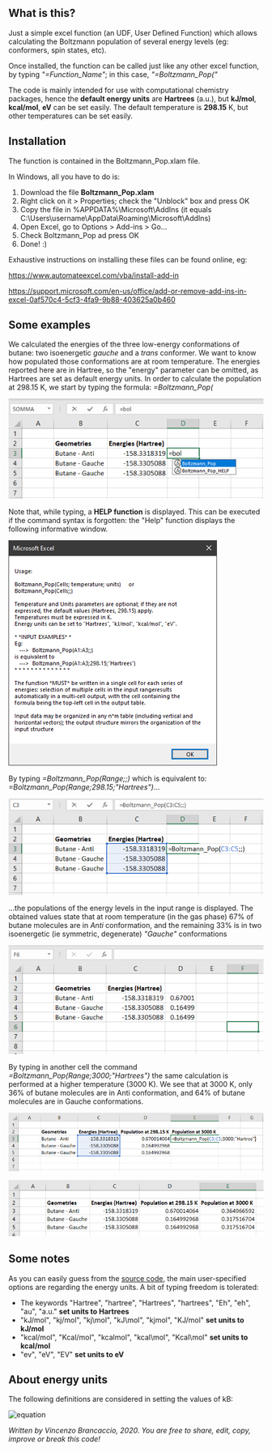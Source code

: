 ## What is this?
Just a simple excel function (an UDF, User Defined Function) which allows calculating the Boltzmann population of several energy levels (eg: conformers, spin states, etc).

Once installed, the function can be called just like any other excel function, by typing *"=Function_Name"*; in this case, *"=Boltzmann_Pop("*

The code is mainly intended for use with computational chemistry packages, hence the **default energy units** are **Hartrees** (a.u.), but **kJ/mol**, **kcal/mol**, **eV** can be set easily.
The default temperature is **298.15** K, but other temperatures can be set easily.

## Installation
The function is contained in the Boltzmann_Pop.xlam file.

In Windows, all you have to do is:
1. Download the file **Boltzmann_Pop.xlam**
2. Right click on it > Properties; check the "Unblock" box and press OK
3. Copy the file in %APPDATA%\Microsoft\AddIns (it equals C:\Users\username\AppData\Roaming\Microsoft\AddIns)
4. Open Excel, go to Options > Add-ins > Go... 
5. Check Boltzmann_Pop ad press OK
6. Done! :)

Exhaustive instructions on installing these files can be found online, eg:

https://www.automateexcel.com/vba/install-add-in

https://support.microsoft.com/en-us/office/add-or-remove-add-ins-in-excel-0af570c4-5cf3-4fa9-9b88-403625a0b460

## Some examples
We calculated the energies of the three low-energy conformations of butane: two isoenergetic *gauche* and a *trans* conformer.
We want to know how populated those conformations are at room temperature.
The energies reported here are in Hartree, so the "energy" parameter can be omitted, as Hartrees are set as default energy units.
In order to calculate the population at 298.15 K, we start by typing the formula:
*=Boltzmann_Pop(*

![](image/Im2.png)

Note that, while typing, a **HELP function** is displayed. This can be executed if the command syntax is forgotten: the "Help" function displays the following informative window.

![](image/Im5.png)

By typing
*=Boltzmann_Pop(Range;;)*
which is equivalent to:
*=Boltzmann_Pop(Range;298.15;"Hartrees")*...

![](image/Im3.png)

...the populations of the energy levels in the input range is displayed.
The obtained values state that at room temperature (in the gas phase) 67% of butane molecules are in *Anti* conformation, and the remaining 33% is in two isoenergetic (ie symmetric, degenerate) *"Gauche"* conformations

![](image/Im4.png)


By typing in another cell the command
*=Boltzmann_Pop(Range;3000;"Hartrees")*
the same calculation is performed at a higher temperature (3000 K).
We see that at 3000 K, only 36% of butane molecules are in Anti conformation, and 64% of butane molecules are in Gauche conformations.

![](image/Im6.png)

![](image/Im7.png)


## Some notes
As you can easily guess from the [source code](Boltzmann_Pop_Source.txt), the main user-specified options are regarding the energy units.
A bit of typing freedom is tolerated:
- The keywords  "Hartree", "hartree", "Hartrees", "hartrees", "Eh", "eh", "au", "a.u." **set units to Hartrees**
- "kJ/mol", "kj/mol", "kj\mol", "kJ\mol", "kjmol", "KJ/mol" **set units to kJ/mol** 
- "kcal/mol", "Kcal/mol", "kcalmol", "kcal\mol", "Kcal\mol" **set units to kcal/mol**
- "ev", "eV", "EV"  **set units to eV**

## About energy units
The following definitions are considered in setting the values of kB:

![equation](https://latex.codecogs.com/gif.image?%5Cdpi%7B110%7D%20%5Cbg_white%20%5Cbegin%7Balign*%7D%20%20k__%7BB%7D=1.380649%5Ctimes%2010%5E%7B-23%7D%20%5C%20J/K%20%5Cmathit%7B%5C%20%5C%20%5Cxleftarrow%5B%5D%7B%7D%5C%20exact%5C%20by%5C%20definition%7D%20%5C%5C%20N__%7BA%7D=6.02214076%5Ctimes%2010%5E%7B23%7D%20%5Cmathit%7B%5C%20%5C%20%5Cxleftarrow%5B%5D%7B%7D%5C%20exact%5C%20by%5C%20definition%7D%20%5C%5C%201%20%5C%20cal%20=%204.184%20%5C%20J%20%20%5Cmathit%7B%5C%20%5C%20%5Cxleftarrow%5B%5D%7B%7D%5C%20exact%5C%20by%5C%20definition%7D%20%5C%5C%201%20%5C%20eV%20=%201.602176634%5Ctimes%2010%5E%7B-19%7D%20%5C%20J%20%20%5Cmathit%7B%5C%20%5C%20%5Cxleftarrow%5B%5D%7B%7D%5C%20exact%5C%20by%5C%20definition%7D%20%5C%5C%201%20%5C%20%20E__%7BH%7D%20=%204.3597447222071%5Ctimes%2010%5E%7B-18%7D%20%5C%20J%20%5C%5C%20%5C%5C%20k__%7BB%7D=3.16681156345561%5Ctimes%2010%5E%7B-6%7D%5C%20%20E__%7BH%7D%20%5C%5C%20k__%7BB%7D=8.31446261815324%5Ctimes%2010%5E%7B-3%7D%5C%20%20%5Cfrac%7BkJ%7D%7Bmol*K%7D%20%5C%5C%20k__%7BB%7D=1.98720425864083%5Ctimes%2010%5E%7B-3%7D%5C%20%20%5Cfrac%7Bkcal%7D%7Bmol*K%7D%20%5C%5C%20k__%7BB%7D=8.61733326214518%5Ctimes%2010%5E%7B-5%7D%5C%20%20%5Cfrac%7BeV%7D%7BK%7D%20%5Cend%7Balign*%7D)

*Written by Vincenzo Brancaccio, 2020.
 You are free to share, edit, copy, improve or break this code!*
